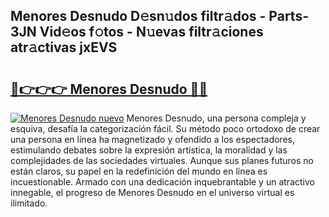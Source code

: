 ## Menores Desnudo D𝚎sn𝚞dos filtr𝚊dos - Parts-3JN Vid𝚎os f𝚘tos - N𝚞evas filtr𝚊ciones atr𝚊ctivas jxEVS

# <h2><a href="http://mb37xg.tromn.icu/?c=Menores+Desnudo">🔗👉👉👉 Menores Desnudo 🔗🔗</a></h2>

[![Menores Desnudo nuevo](https://i.imgur.com/pEAQMta.gif)](http://mb37xg.tromn.icu/?c=Menores+Desnudo)
Menores Desnudo, una persona compleja y esquiva, desafía la categorización fácil. Su método poco ortodoxo de crear una persona en línea ha magnetizado y ofendido a los espectadores, estimulando debates sobre la expresión artística, la moralidad y las complejidades de las sociedades virtuales. Aunque sus planes futuros no están claros, su papel en la redefinición del mundo en línea es incuestionable. Armado con una dedicación inquebrantable y un atractivo innegable, el progreso de Menores Desnudo en el universo virtual es ilimitado.
